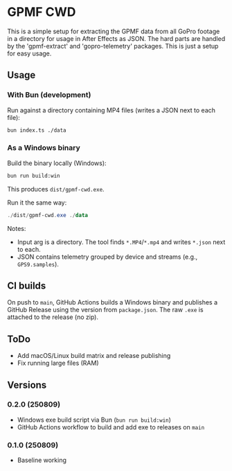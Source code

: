# GPMF CWD

This is a simple setup for extracting the GPMF data from all GoPro footage in a directory for usage in After Effects as JSON. The hard parts are handled by the 'gpmf-extract' and 'gopro-telemetry' packages. This is just a setup for easy usage.

## Usage

### With Bun (development)

Run against a directory containing MP4 files (writes a JSON next to each file):

```sh
bun index.ts ./data
```

### As a Windows binary

Build the binary locally (Windows):

```sh
bun run build:win
```

This produces `dist/gpmf-cwd.exe`.

Run it the same way:

```powershell
./dist/gpmf-cwd.exe ./data
```

Notes:

- Input arg is a directory. The tool finds `*.MP4`/`*.mp4` and writes `*.json` next to each.
- JSON contains telemetry grouped by device and streams (e.g., `GPS9.samples`).

## CI builds

On push to `main`, GitHub Actions builds a Windows binary and publishes a GitHub Release using the version from `package.json`. The raw `.exe` is attached to the release (no zip).

## ToDo

- Add macOS/Linux build matrix and release publishing
- Fix running large files (RAM)

## Versions

### 0.2.0 (250809)

- Windows exe build script via Bun (`bun run build:win`)
- GitHub Actions workflow to build and add exe to releases on `main`

### 0.1.0 (250809)

- Baseline working
